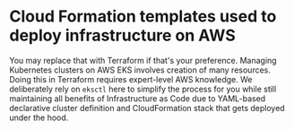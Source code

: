 # Cloud Formation templates used to deploy infrastructure on AWS

You may replace that with Terraform if that's your preference. 
Managing Kubernetes clusters on AWS EKS involves creation of many resources. 
Doing this in Terraform requires expert-level AWS knowledge. 
We deliberately rely on ``eksctl`` here to simplify the process for you while still maintaining all benefits of Infrastructure as Code due to YAML-based declarative cluster definition and CloudFormation stack that gets deployed under the hood.

